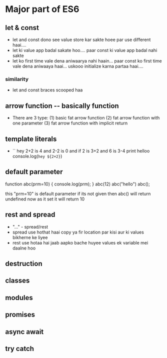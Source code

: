 # Major part of ES6
## let & const
- let and const dono see value store kar sakte hoee par use different haai....
- let ki value app badal sakate hoo.... paar const ki value app badal nahi sakte
- let ko first time vale dena aniwaarya nahi haain... paar const ko first time vale dena aniwaaya haai... uskooo initialize karna partaa haai....
### similarity
- let and const braces scooped haa

## arrow function -- basically function
- There are 3 type:
(1) basic fat arrow function
(2) fat arrow function with one parameter
(3) fat arrow function with implicit return
## template literals
- ``
hey 2+2 is 4 and 2-2 is 0 and if 2 is 3+2 and 6 is 3-4 print helloo
console.log(`hey ${2+2}`)
## default parameter
function abc(prm=10) {
    console.log(prm);
}
abc(12)
abc("hello")
abc();

this "prm=10" is default parameter if its not given then abc() will return undefined now as it set it will return 10
## rest and spread
- "..." - spread/rest
- spread use hothat haai copy ya fir location par kisi aur ki values bikherne ke liyee
- rest use hotaa hai jaab aapko bache huyee values ek variable mei daalne hoo
## destruction
## classes
## modules
## promises
## async await
## try catch